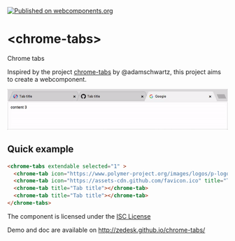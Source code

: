 [![Published on webcomponents.org](https://img.shields.io/badge/webcomponents.org-published-blue.svg)](https://www.webcomponents.org/element/zedesk/chrome-tabs)

# \<chrome-tabs\>

Chrome tabs

Inspired by the project [chrome-tabs][1] by @adamschwartz, this project aims to create a webcomponent.

![chrome-tabs](chrome-tabs.gif)

## Quick example

<!--
```
<custom-element-demo>
  <template>
    <script src="../webcomponentsjs/webcomponents-lite.js"></script>
    <link rel="import" href="chrome-tabs.html">
    <link rel="import" href="chrome-tab.html">
    <next-code-block></next-code-block>
  </template>
</custom-element-demo>
```
-->
```html
<chrome-tabs extendable selected="1" >
  <chrome-tab icon="https://www.polymer-project.org/images/logos/p-logo-32.png" title="Tab title"></chrome-tab>
  <chrome-tab icon="https://assets-cdn.github.com/favicon.ico" title="Tab title"></chrome-tab>
  <chrome-tab title="Tab title"></chrome-tab>
  <chrome-tab title="Tab title"></chrome-tab>
</chrome-tabs>
```

The component is licensed under the [ISC License](LICENSE.md)

Demo and doc are available on http://zedesk.github.io/chrome-tabs/

[1]: https://github.com/adamschwartz/chrome-tabs
